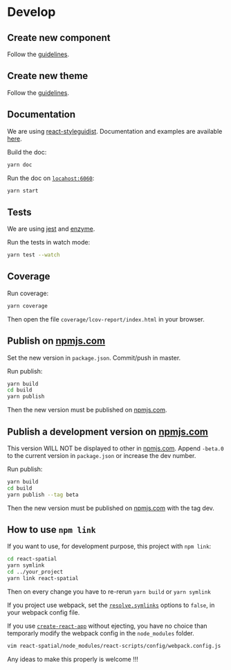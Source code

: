 # Develop

## Create new component

Follow the [guidelines](https://github.com/geops/react-spatial/tree/master/src/components).

## Create new theme

Follow the [guidelines](https://github.com/geops/react-spatial/tree/master/src/themes).

## Documentation

We are using [react-styleguidist](https://react-styleguidist.js.org/).
Documentation and examples are available [here](https://react-spatial.geops.de/).

Build the doc:

```bash
yarn doc
```

Run the doc on [`locahost:6060`](http://locahost:6060/):

```bash
yarn start
```

## Tests

We are using [jest]([https://react-styleguidist.js.org/](https://jestjs.io/docs/en/getting-started.html)) and [enzyme]([https://github.com/airbnb/enzyme](https://airbnb.io/enzyme/)).

Run the tests in watch mode:

```bash
yarn test --watch
```

## Coverage

Run coverage:

```bash
yarn coverage
```

Then open the file `coverage/lcov-report/index.html` in your browser.

## Publish on [npmjs.com](https://www.npmjs.com/package/react-spatial)

Set the new version in `package.json`.
Commit/push in master.

Run publish:

```bash
yarn build
cd build
yarn publish
```

Then the new version must be published on [npmjs.com](https://www.npmjs.com/package/react-spatial).

## Publish a development version on [npmjs.com](https://www.npmjs.com/package/react-spatial)

This version WILL NOT be displayed to other in [npmjs.com](https://www.npmjs.com/package/react-spatial).
Append `-beta.0` to the current version in `package.json` or increase the dev number.

Run publish:

```bash
yarn build
cd build
yarn publish --tag beta
```

Then the new version must be published on [npmjs.com](https://www.npmjs.com/package/react-spatial) with the tag dev.

## How to use `npm link`

If you want to use, for development purpose, this project with `npm link`:

```bash
cd react-spatial
yarn symlink
cd ../your_project
yarn link react-spatial
```

Then on every change you have to re-rerun `yarn build` or `yarn symlink`

If you project use webpack, set the [`resolve.symlinks`](https://webpack.js.org/configuration/resolve/#resolve-symlinks) options to `false`, in your webpack config file.

If you use [`create-react-app`](https://github.com/facebook/create-react-app) without ejecting, you have no choice than temporarly modify the webpack config in the `node_modules` folder.

```bash
vim react-spatial/node_modules/react-scripts/config/webpack.config.js
```

Any ideas to make this properly is welcome !!!